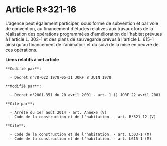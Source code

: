 # Article R*321-16

L'agence peut également participer, sous forme de subvention et par voie de convention, au financement d'études relatives aux
travaux lors de la réalisation des opérations programmées d'amélioration de l'habitat prévues à l'article L. 303-1 et des
plans de sauvegarde prévus à l'article L. 615-1 ainsi qu'au financement de l'animation et du suivi de la mise en oeuvre de
ces opérations.

**Liens relatifs à cet article**

	**Codifié par**:

	  - Décret n°78-622 1978-05-31 JORF 8 JUIN 1978

	**Modifié par**:

	  - Décret n°2001-351 du 20 avril 2001 - art. 1 () JORF 22 avril 2001

	**Cité par**:

	  - Arrêté du 1er août 2014 - art. Annexe (V)
	  - Code de la construction et de l'habitation. - art. R*321-12 (V)

	**Cite**:

	  - Code de la construction et de l'habitation. - art. L303-1 (M)
	  - Code de la construction et de l'habitation. - art. L615-1 (M)
